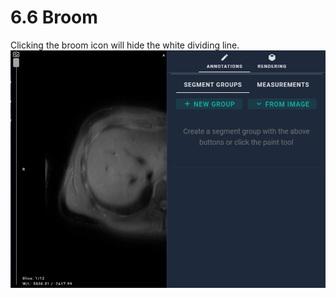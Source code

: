 # 6.6 Broom
Clicking the broom icon will hide the white dividing line.
![Image](../../images/image_36.png)